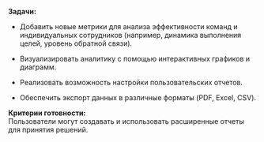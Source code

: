 **Задачи:**

- Добавить новые метрики для анализа эффективности команд и индивидуальных сотрудников (например, динамика выполнения целей, уровень обратной связи).
    
- Визуализировать аналитику с помощью интерактивных графиков и диаграмм.
    
- Реализовать возможность настройки пользовательских отчетов.
    
- Обеспечить экспорт данных в различные форматы (PDF, Excel, CSV).
    

**Критерии готовности:**  
Пользователи могут создавать и использовать расширенные отчеты для принятия решений.